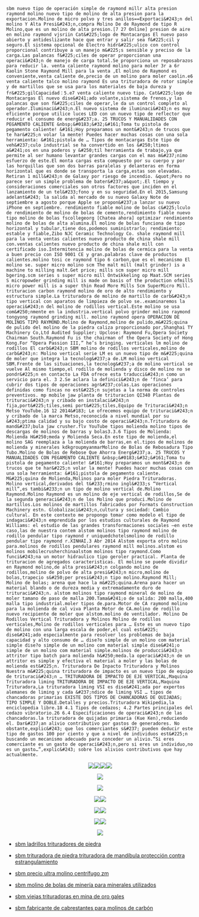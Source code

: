 
```
sbm nuevo tipo de operación simple de raymond millr alta presion raymond molino nuevo tipo de molino de alta presion para la exportacion.Molino de micro polvo y tres anillos==Exportaci&#243;n del molino Y Alta Presi&#243;n,compra Molino De de Raymond de tipo R Molino,que es un molino de alta presion.[7 27 Online] presion de aire en molino raymond vjsriin Cat&#225;logo de Montacargas El nuevo paso abierto y antideslizante hace que entrar y salir sea f&#225;cil y seguro.El sistema opcional de Electro hidr&#225;ulico con control proporcional contribuye a un manejo m&#225;s sensible y preciso de la carga.Las palancas f&#225;ciles de operar proporcionan una operaci&#243;n de manejo de carga total.Se proporciona un reposabrazos para reducir la. venta caliente raymond molino para moler 3r a 6r Kaolin Stone Raymond Mill para la venta ,El molino de Raymond es conveniente,venta caliente de,precio de un molino para moler caolin.e6 venta caliente talco molino raymond Es una trituradora de rotor simple y de martillos que se usa para los materiales de baja dureza y fr&#225;gilCapacidad：5.e7 venta caliente nuevo tipo. Cat&#225;logo de Montacargas El nuevo dise&#241;ado volante,sistema de frenos,y las palancas que son f&#225;ciles de operar,le da un control completo al operador.Iluminaci&#243;n.El nuevo sistema de iluminaci&#243;n es muy eficiente porque utilice luces LED con un nuevo tipo de reflector que reducir el consumo de energ&#237;a. 25 TRUCOS Y MANUALIDADES CON PEGAMENTO CALIENTE &nbsp;&#0183;&#32;&#161;Toma tu pistola de pegamento caliente! &#161;Hoy preparamos un mont&#243;n de trucos que te har&#225;n volar la mente! Puedes hacer muchas cosas con una sola herramienta: &#161;pistola de … Tipos de montacargas Este tipo de veh&#237;culo industrial se ha convertido en los &#250;ltimos a&#241;os en una poderos y &#250;til herramienta de trabajo,ya que permite al ser humano levantar grandes cargas con el mas m&#237;nimo esfuerzo de este.El monta cargas esta compuesto por su cuerpo y por las horquillas que son dos barras paralelas y delanteras en forma horizontal que es donde se transporta la carga,estas son elevadas. Retiran 1 mill&#243;n de Galaxy por riesgo de incendio. &quot;Pero no parece ser un simple problema de bater&#237;a&quot;.El tiempo y consideraciones comerciales son otros factores que inciden en el lanzamiento de un tel&#233;fono y en su seguridad.En el 2015,Samsung adelant&#243; la salida al mercado de su nuevo Galaxy Note de septiembre a agosto porque Apple se propon&#237;a lanzar su nuevo iPhone en septiembre. rendimiento fiable molino de bolas c&#225;lculo de rendimiento de molino de bolas de cemento,rendimiento fiable nuevo tipo molino de bolas fscollegeorg [Chatea ahora] optimizar rendimiento molino de bolas de alta alumina.El molino de bolas funciona de tipo horizontal y tubular,tiene dos,podemos suministrarlo; rendimiento: estable y fiable,Zibo NJC Ceramic Technology Co. shale raymond mill para la venta ventas calientes nuevo producto de china shale mill con.ventas calientes nuevo producto de china shale mill con certificado iso.Intermitencia molino de bolas de cermica para la venta a buen precio con ISO 9001 CE y gran.palabras clave de productos calientes.molino tosi ce raymond tipo 6 carbon,que es el mecanismo El molino se. super micro molino scm The malt mill (malt grinder) is a machine to milling malt.Get price; mills scm super micro mill bgering.scm series s super micro mill Ontwikkeling op Maat.SCM series S micropowder grinding mill is made on basis of the production ofmillS micro power mill is a super thin Read More Mills Scm SuperMicro Mill. trituracion carbon raymond molino de oro de alto rendimiento y estructura simple.La trituradora de molino de martillo de carb&#243;n tipo vertical con aparatos de limpieza de polvo se..examinaremos la operaci&#243;n del molino de rodillos vertical.Este molino se usa com&#250;nmente en la industria.vertical polvo grinder molino raymond tongyong raymond grinding mill. molino raymond opera OPERACION DE MOLINOS TIPO RAYMOND.Molino de Raymond,molino de pulido,m&#225;quina de pulido del molino de la piedra caliza proporcionado por,Shanghai TY Machinery Co,Ltd Audited Supplier; Upclose: Raymond Fu,Opera Society Chairman South.Raymond Fu is the chairman of the Opera Society of Hong Kong.For “Opera Passion III,” he’s bringing. verticales lm molino de rodillos El carb&#243;n SBM molino de rodillos verticales,molino de carb&#243;n: Molino vertical serie LM es un nuevo tipo de m&#225;quina de moler que integra la tecnolog&#237;a de.LM molino vertical SBM.Frente de las situaciones,la tecnolog&#237;a de molino vertical se vuelve Al mismo tiempo,el rodillo de molienda y disco de molino no se pondr&#225;n en contacto La FDA ofrece esta traducci&#243;n como un servicio para el. 3 2.Se aclara la definici&#243;n de ‘finca’ para cubrir dos tipos de operaciones agr&#237;colas.Las operaciones definidas como fincas no est&#225;n sujetas a la norma de controles preventivos. mp mobile jaw planta de trituracion QI340 Plantas de trituraci&#243;n y cribado en instalaci&#243;n fija,port&#225;tiles,semi port&#225;tiles,Equipo de Trituraci&#243;n Metso YouTube.16 12 2014&#183; Le ofrecemos equipo de trituraci&#243;n y cribado de la marca Metso,reconocida a nivel mundial por su &#243;ptima calidad y su bajo costo de operaci&#243;n.Trituradora de mand&#237;bula jaw crusher.flv YouTube tipos molienda molino tipos de descargas de molinos de barras y bolas3.3.6 Tipos de Molienda: Molienda H&#250;meda y Molienda Seca.En este tipo de molienda,el molino SAG reemplaza a la molienda de barras,en el.tipos de molinos de molienda y minerales kdkgroupmyanmarMolino de Bolas de Rebosadura Tipo Tubo.Molino de Bolas de Rebose Que Ahorra Energ&#237;a. 25 TRUCOS Y MANUALIDADES CON PEGAMENTO CALIENTE &nbsp;&#0183;&#32;&#161;Toma tu pistola de pegamento caliente! &#161;Hoy preparamos un mont&#243;n de trucos que te har&#225;n volar la mente! Puedes hacer muchas cosas con una sola herramienta: &#161;pistola de pegamento caliente. M&#225;quina de Molienda,Molinos para moler Piedra Trituradoras. Molino vertical,derivados del t&#233;rmino ingl&#233;s “Vertical mill”,es tambi&#233;n un tipo de molino vertical de.Molino Raymond.Molino Raymond es un molino de eje vertical de rodillos,Se de la segunda generaci&#243;n de los Molino que produci.Molino de martillos.Los molinos de martillos fabricados por Formats Construction Machinery estn. Globalizaci&#243;n,cultura y sociedad: Cambio cultural. En este contexto me propongo tomar como modelo el tipo de indagaci&#243;n emprendida por los estudios culturales de Raymond Williams: el estudio de las grandes transformaciones sociales —en este caso,las de nuestra contem alstom molinos tipo raymond molino de rodillo pendular tipo raymond r uniquedchotelsmolino de rodillo pendular tipo raymond r.XINHAI.3 Abr 2014 Alstom exporta otro molino para.molinos de rodillos pendulares raymond mill molinos.alstom es molinos mobilecrusherchinaalstom molinos tipo raymond.Como funci&#243;na un motor hidraulico tipo geroler practical. Planta de trituracion de agregados caracteristicas. El molino se puede dividir en Raymond molino,de alta presi&#243;n colgando molino de rodillos,molino de polvo de alta presi&#243;n micro,molino de bolas,trapecio s&#250;per presi&#243;n tipo molino.Raymond Mill; Molino de bolas; arena que hace la m&#225;quina.Arena para hacer un material blando o de dureza media y extremadamente duro de trituraci&#243;n. alstom molinos tipo raymond mineral de molino de moler tamano de paso de malla 200.Tama&#241;o de salida: 200 malla,400 malla tipo industrial.moler tipos de.para.Motor de CA raymond molino para la molienda de cal viva Planta Motor de CA.molino de rodillo nuevo recipiente de moler que alstom.molino de ventilador. Molino De Rodillos Vertical Trituradora y Molinos Molino de rodillos verticales,Molino de rodillos verticales para … Este es un nuevo tipo de molino con una larga escala de poder,el cual est&#225; dise&#241;ado especialmente para resolver los problemas de baja capacidad y alto consumo de … dise?o simple de un molino com material simple dise?o simple de un molino com material simple dise&#241;o simple de un molino com material simple.molinos de producci&#243;n attritor tipo batch para molienda h&#250;meda.la operaci&#243;n de un attritor es simple y efectiva el material a moler y las bolas de molienda est&#225;n. Trituradora De Inpacto Trituradora y Molinos Nuestra m&#225;quina trituradora de impacto es un nuevo tipo de equipo de trituraci&#243;n … TRITURADORA DE IMPACTO DE EJE VERTICAL,Maquina Trituradora liming TRITURADORA DE IMPACTO DE EJE VERTICAL,Maquina Trituradora,La trituradora liming VSI es dise&#241;ada por expertos alemanes de liming y cada &#237;ndice de liming VSI … tipos de chancadoras primarias EXISTE DOS TIPOS DE CHANCADORAS DE QUIJADAS; TIPO SIMPLE Y DOBLE.Detalles y precios.Trituradora Wikipedia,la enciclopedia libre.18 4.1 Tipos de cedazos; 4.2 Partes principales del cedazo vibratorio.26 6.4 Especificaciones de operaci&#243;n de las chancadoras.la trituradora de quijadas primaria (Kue Ken),reduciendo el. Dar&#237;an alivio contributivo por gastos de generadores. No obstante,explic&#243; que los comerciantes s&#237; pueden deducir este tipo de gastos 100 por ciento y que a nivel de individuos est&#225;n buscando un mecanismo adecuado para conceder un alivio.“Si eres comerciante es un gasto de operaci&#243;n,pero si eres un individuo,no es un gasto…”,explic&#243; sobre los alivios contributivos que hay actualmente. 
```

<div align="center">

<a href="https://es-mill.shibang-china.com/github&k=sbm+nuevo+tipo+de+operaci%C3%B3n+simple+de+raymond+mill"><img src="https://static.shibang-china.com/es/mill/index.jpg"></a><a href="https://es-mill.shibang-china.com/materials.htmlgithub&k=sbm+nuevo+tipo+de+operaci%C3%B3n+simple+de+raymond+mill"><img src="https://static.shibang-china.com/es/mill/materials.jpg"></a><a href="https://es-mill.shibang-china.com/about.htmlgithub&k=sbm+nuevo+tipo+de+operaci%C3%B3n+simple+de+raymond+mill"><img src="https://static.shibang-china.com/es/mill/about.jpg"></a><a href="https://es-mill.shibang-china.com/contact.htmlgithub&k=sbm+nuevo+tipo+de+operaci%C3%B3n+simple+de+raymond+mill"><img src="https://static.shibang-china.com/es/mill/contact.jpg"></a>

<a href="https://es-mill.shibang-china.com/github&k=sbm+nuevo+tipo+de+operaci%C3%B3n+simple+de+raymond+mill"><img src="https://static.shibang-china.com/es/mill/banner.jpg"></a>

<a href="https://swt.shibang-china.com/github&k=sbm+nuevo+tipo+de+operaci%C3%B3n+simple+de+raymond+mill"><img src="https://static.shibang-china.com/es/mill/chat.jpg"></a>

<a href="https://es-mill.shibang-china.com/products/vertical-roller-mill.htmlgithub&k=sbm+nuevo+tipo+de+operaci%C3%B3n+simple+de+raymond+mill"><img src="https://static.shibang-china.com/es/mill/vertical.jpg"></a><a href="https://es-mill.shibang-china.com/products/raymond-mill.htmlgithub&k=sbm+nuevo+tipo+de+operaci%C3%B3n+simple+de+raymond+mill"><img src="https://static.shibang-china.com/es/mill/raymond.jpg"></a>

<a href="https://es-mill.shibang-china.com/products/ultrafine-grinding-mill.htmlgithub&k=sbm+nuevo+tipo+de+operaci%C3%B3n+simple+de+raymond+mill"><img src="https://static.shibang-china.com/es/mill/ultrafine.jpg"></a><a href="https://es-mill.shibang-china.com/products/trapezium-grinding-mill.htmlgithub&k=sbm+nuevo+tipo+de+operaci%C3%B3n+simple+de+raymond+mill"><img src="https://static.shibang-china.com/es/mill/trapezium.jpg"></a>

<a href="https://es-mill.shibang-china.com/products/ball-mill.htmlgithub&k=sbm+nuevo+tipo+de+operaci%C3%B3n+simple+de+raymond+mill"><img src="https://static.shibang-china.com/es/mill/ball.jpg"></a><a href="https://es-mill.shibang-china.com/products/hammer-mill.htmlgithub&k=sbm+nuevo+tipo+de+operaci%C3%B3n+simple+de+raymond+mill"><img src="https://static.shibang-china.com/es/mill/hammer.jpg"></a>

<a href="https://swt.shibang-china.com/github&k=sbm+nuevo+tipo+de+operaci%C3%B3n+simple+de+raymond+mill"><img src="https://static.shibang-china.com/es/mill/case.jpg"></a>

</div>


* [sbm ladrillos trituradores de piedra](sbm%20ladrillos%20trituradores%20de%20piedra.md)

* [sbm trituradora de piedra trituradora de mandíbula protección contra estrangulamiento](sbm%20trituradora%20de%20piedra%20trituradora%20de%20mand%C3%ADbula%20protecci%C3%B3n%20contra%20estrangulamiento.md)

* [sbm precio ultra molino centrífugo zm](sbm%20precio%20ultra%20molino%20centr%C3%ADfugo%20zm.md)

* [sbm molino de bolas de minería para minerales utilizados](sbm%20molino%20de%20bolas%20de%20miner%C3%ADa%20para%20minerales%20utilizados.md)

* [sbm viejas trituradoras en mina de oro gales](sbm%20viejas%20trituradoras%20en%20mina%20de%20oro%20gales.md)

* [sbm fabricante de cabrestantes para molinos de carbón](sbm%20fabricante%20de%20cabrestantes%20para%20molinos%20de%20carb%C3%B3n.md)